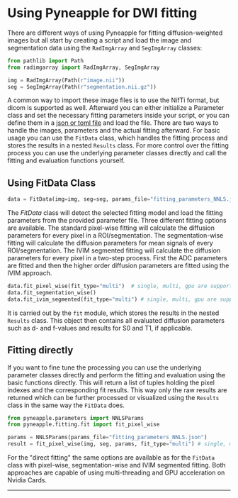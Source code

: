 # Using Pyneapple for DWI fitting

There are different ways of using Pyneapple for fitting diffusion-weighted images but all start by creating a script and
load the image and segmentation data using the ```RadImgArray``` and ```SegImgArray``` classes:

```python
from pathlib import Path
from radimgarray import RadImgArray, SegImgArray

img = RadImgArray(Path(r"image.nii"))
seg = SegImgArray(Path(r"segmentation.nii.gz"))
```
A common way to import these image files is to use the NifTi format, but dicom is supported as well.
Afterward you can either initialize a Parameter class and set the necessary fitting parameters inside your script, or you
can define them in a [json or toml file](Parameters.md) and load the file.
There are two ways to handle the images, parameters and the actual fitting afterward. For basic usage you can use the 
```FitData``` class, which handles the fitting process and stores the results in a nested ```Results``` class. For more 
control over the fitting process you can use the underlying parameter classes directly and call the fitting and
evaluation functions yourself.

## Using FitData Class

```python
data = FitData(img=img, seg=seg, params_file="fitting_parameters_NNLS.json")
```
The *FitData* class will detect the selected fitting model and load the fitting parameters from the provided parameter file. 
Three different fitting options are available. The standard pixel-wise fitting will calculate the diffusion parameters
for every pixel in a ROI/segmentation. The segmentation-wise fitting will calculate the diffusion parameters for mean
signals of every ROI/segmentation. The IVIM segmented fitting will calculate the diffusion parameters for every pixel in
a two-step process. First the ADC parameters are fitted and then the higher order diffusion parameters are fitted using
the IVIM approach. 

```python
data.fit_pixel_wise(fit_type="multi")  # single, multi, gpu are supported 
data.fit_segmentation_wise()
data.fit_ivim_segmented(fit_type="multi") # single, multi, gpu are supported 
```
It is carried out by the ```fit``` module, which stores the results in the nested ```Results``` class. This object then
contains all evaluated diffusion parameters such as d- and f-values and results for S0 and T1, if applicable.

## Fitting directly

If you want to fine tune the processing you can use the underlying parameter classes directly and perform the fitting
and evaluation using the basic functions directly. This will return a list of tuples holding the pixel indexes and the
corresponding fit results. This way only the raw results are returned which can be further processed or visualized using
the ```Results``` class in the same way the ```FitData``` does.
 
```python
from pyneapple.parameters import NNLSParams
from pyneapple.fitting.fit import fit_pixel_wise

params = NNLSParams(params_file="fitting_parameters_NNLS.json")
result = fit_pixel_wise(img, seg, params, fit_type="multi") # single, multi, gpu are supported 
```
For the "direct fitting" the same options are available as for the ```FitData``` class with pixel-wise, 
segmentation-wise and IVIM segmented fitting. Both approaches are capable of using multi-threading and GPU acceleration
on Nvidia Cards. 
___
